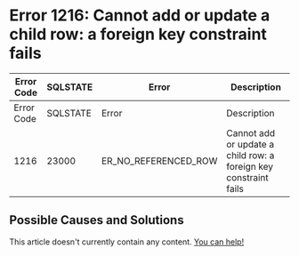 
# Error 1216: Cannot add or update a child row: a foreign key constraint fails


| Error Code | SQLSTATE | Error | Description |
| --- | --- | --- | --- |
| Error Code | SQLSTATE | Error | Description |
| 1216 | 23000 | ER_NO_REFERENCED_ROW | Cannot add or update a child row: a foreign key constraint fails |




## Possible Causes and Solutions


This article doesn't currently contain any content. [You can help!](/kb/en/writing-and-editing-knowledge-base-articles/)

